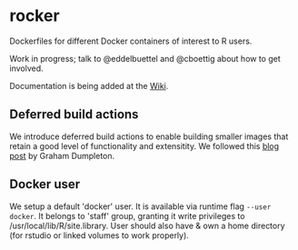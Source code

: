 
rocker
======

Dockerfiles for different Docker containers of interest to R users.

Work in progress; talk to @eddelbuettel and @cboettig about how to get involved.

Documentation is being added at the [Wiki](https://github.com/rocker-org/rocker/wiki).

## Deferred build actions

We introduce deferred build actions to enable building smaller images that retain a good level of functionality and extensitity. We followed this [blog post](http://blog.dscpl.com.au/2014/12/deferred-build-actions-for-docker-images.html) by Graham Dumpleton.

## Docker user

We setup a default 'docker' user. It is available via runtime flag `--user docker`.
It belongs to 'staff' group, granting it write privileges to /usr/local/lib/R/site.library.
User should also have & own a home directory (for rstudio or linked volumes to work properly). 
